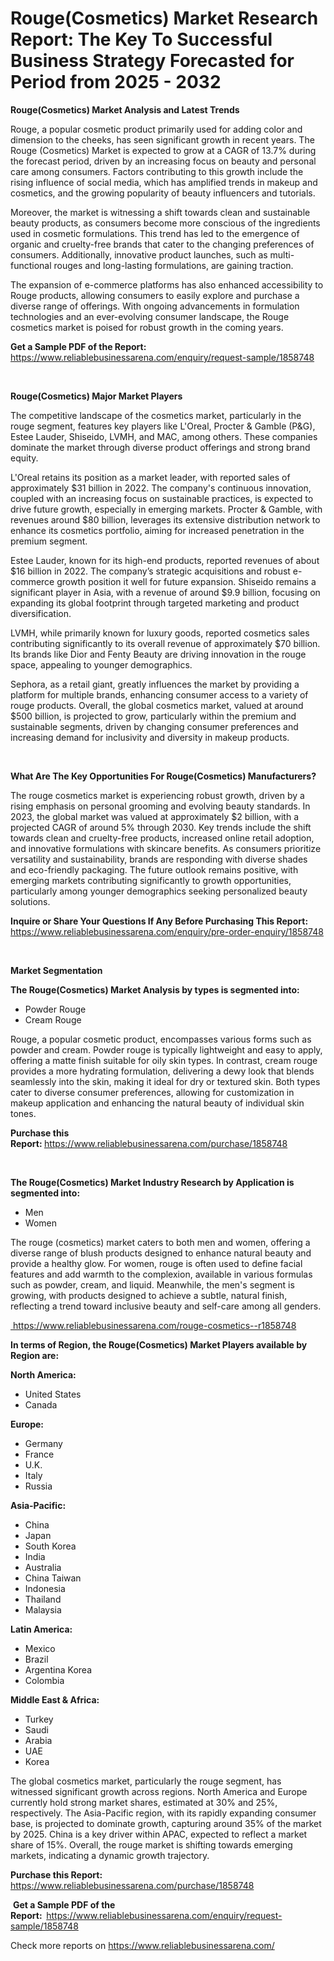 <p><h1>Rouge(Cosmetics) Market Research Report: The Key To Successful Business Strategy Forecasted for Period from 2025 - 2032</h1></p><p><strong>Rouge(Cosmetics) Market Analysis and Latest Trends</strong></p>
<p><p>Rouge, a popular cosmetic product primarily used for adding color and dimension to the cheeks, has seen significant growth in recent years. The Rouge (Cosmetics) Market is expected to grow at a CAGR of 13.7% during the forecast period, driven by an increasing focus on beauty and personal care among consumers. Factors contributing to this growth include the rising influence of social media, which has amplified trends in makeup and cosmetics, and the growing popularity of beauty influencers and tutorials.</p><p>Moreover, the market is witnessing a shift towards clean and sustainable beauty products, as consumers become more conscious of the ingredients used in cosmetic formulations. This trend has led to the emergence of organic and cruelty-free brands that cater to the changing preferences of consumers. Additionally, innovative product launches, such as multi-functional rouges and long-lasting formulations, are gaining traction.</p><p>The expansion of e-commerce platforms has also enhanced accessibility to Rouge products, allowing consumers to easily explore and purchase a diverse range of offerings. With ongoing advancements in formulation technologies and an ever-evolving consumer landscape, the Rouge cosmetics market is poised for robust growth in the coming years.</p></p>
<p><strong>Get a Sample PDF of the Report:&nbsp;</strong> <a href="https://www.reliablebusinessarena.com/enquiry/request-sample/1858748?utm_campaign=3457&utm_medium=2&utm_source=Github&utm_content=ia&utm_term=05042025&utm_id=rougecosmetics">https://www.reliablebusinessarena.com/enquiry/request-sample/1858748</a></p>
<p>&nbsp;</p>
<p><strong>Rouge(Cosmetics) Major Market Players</strong></p>
<p><p>The competitive landscape of the cosmetics market, particularly in the rouge segment, features key players like L'Oreal, Procter & Gamble (P&G), Estee Lauder, Shiseido, LVMH, and MAC, among others. These companies dominate the market through diverse product offerings and strong brand equity.</p><p>L'Oreal retains its position as a market leader, with reported sales of approximately $31 billion in 2022. The company's continuous innovation, coupled with an increasing focus on sustainable practices, is expected to drive future growth, especially in emerging markets. Procter & Gamble, with revenues around $80 billion, leverages its extensive distribution network to enhance its cosmetics portfolio, aiming for increased penetration in the premium segment.</p><p>Estee Lauder, known for its high-end products, reported revenues of about $16 billion in 2022. The company’s strategic acquisitions and robust e-commerce growth position it well for future expansion. Shiseido remains a significant player in Asia, with a revenue of around $9.9 billion, focusing on expanding its global footprint through targeted marketing and product diversification.</p><p>LVMH, while primarily known for luxury goods, reported cosmetics sales contributing significantly to its overall revenue of approximately $70 billion. Its brands like Dior and Fenty Beauty are driving innovation in the rouge space, appealing to younger demographics.</p><p>Sephora, as a retail giant, greatly influences the market by providing a platform for multiple brands, enhancing consumer access to a variety of rouge products. Overall, the global cosmetics market, valued at around $500 billion, is projected to grow, particularly within the premium and sustainable segments, driven by changing consumer preferences and increasing demand for inclusivity and diversity in makeup products.</p></p>
<p>&nbsp;</p>
<p><strong>What Are The Key Opportunities For Rouge(Cosmetics) Manufacturers?</strong></p>
<p><p>The rouge cosmetics market is experiencing robust growth, driven by a rising emphasis on personal grooming and evolving beauty standards. In 2023, the global market was valued at approximately $2 billion, with a projected CAGR of around 5% through 2030. Key trends include the shift towards clean and cruelty-free products, increased online retail adoption, and innovative formulations with skincare benefits. As consumers prioritize versatility and sustainability, brands are responding with diverse shades and eco-friendly packaging. The future outlook remains positive, with emerging markets contributing significantly to growth opportunities, particularly among younger demographics seeking personalized beauty solutions.</p></p>
<p><strong>Inquire or Share Your Questions If Any Before Purchasing This Report:</strong> <a href="https://www.reliablebusinessarena.com/enquiry/pre-order-enquiry/1858748?utm_campaign=3457&utm_medium=2&utm_source=Github&utm_content=ia&utm_term=05042025&utm_id=rougecosmetics">https://www.reliablebusinessarena.com/enquiry/pre-order-enquiry/1858748</a></p>
<p>&nbsp;</p>
<p><strong>Market Segmentation</strong></p>
<p><strong>The Rouge(Cosmetics) Market Analysis by types is segmented into:</strong></p>
<p><ul><li>Powder Rouge</li><li>Cream Rouge</li></ul></p>
<p><p>Rouge, a popular cosmetic product, encompasses various forms such as powder and cream. Powder rouge is typically lightweight and easy to apply, offering a matte finish suitable for oily skin types. In contrast, cream rouge provides a more hydrating formulation, delivering a dewy look that blends seamlessly into the skin, making it ideal for dry or textured skin. Both types cater to diverse consumer preferences, allowing for customization in makeup application and enhancing the natural beauty of individual skin tones.</p></p>
<p><strong>Purchase this Report:&nbsp;</strong><a href="https://www.reliablebusinessarena.com/purchase/1858748?utm_campaign=3457&utm_medium=2&utm_source=Github&utm_content=ia&utm_term=05042025&utm_id=rougecosmetics">https://www.reliablebusinessarena.com/purchase/1858748</a></p>
<p>&nbsp;</p>
<p><strong>The Rouge(Cosmetics) Market Industry Research by Application is segmented into:</strong></p>
<p><ul><li>Men</li><li>Women</li></ul></p>
<p><p>The rouge (cosmetics) market caters to both men and women, offering a diverse range of blush products designed to enhance natural beauty and provide a healthy glow. For women, rouge is often used to define facial features and add warmth to the complexion, available in various formulas such as powder, cream, and liquid. Meanwhile, the men's segment is growing, with products designed to achieve a subtle, natural finish, reflecting a trend toward inclusive beauty and self-care among all genders.</p></p>
<p><a href="https://www.reliablebusinessarena.com/rouge-cosmetics--r1858748?utm_campaign=3457&utm_medium=2&utm_source=Github&utm_content=ia&utm_term=05042025&utm_id=rougecosmetics">&nbsp;https://www.reliablebusinessarena.com/rouge-cosmetics--r1858748</a></p>
<p><strong>In terms of Region, the Rouge(Cosmetics) Market Players available by Region are:</strong></p>
<p>
    <p> <strong> North America: </strong>
        <ul>
            <li>United States</li>
            <li>Canada</li>
        </ul>
        </p> 
    <p> <strong> Europe: </strong>
        <ul>
            <li>Germany</li>
            <li>France</li>
            <li>U.K.</li>
            <li>Italy</li>
            <li>Russia</li>
        </ul>
        </p> 
    <p> <strong> Asia-Pacific: </strong>
        <ul>
            <li>China</li>
            <li>Japan</li>
            <li>South Korea</li>
            <li>India</li>
            <li>Australia</li>
            <li>China Taiwan</li>
            <li>Indonesia</li>
            <li>Thailand</li>
            <li>Malaysia</li>
        </ul>
        </p> 
    <p> <strong> Latin America: </strong>
        <ul>
            <li>Mexico</li>
            <li>Brazil</li>
            <li>Argentina Korea</li>
            <li>Colombia</li>
        </ul>
        </p> 
    <p> <strong> Middle East & Africa: </strong>
        <ul>
            <li>Turkey</li>
            <li>Saudi</li>
            <li>Arabia</li>
            <li>UAE</li>
            <li>Korea</li>
        </ul>
    </p>
    </p>
<p><p>The global cosmetics market, particularly the rouge segment, has witnessed significant growth across regions. North America and Europe currently hold strong market shares, estimated at 30% and 25%, respectively. The Asia-Pacific region, with its rapidly expanding consumer base, is projected to dominate growth, capturing around 35% of the market by 2025. China is a key driver within APAC, expected to reflect a market share of 15%. Overall, the rouge market is shifting towards emerging markets, indicating a dynamic growth trajectory.</p></p>
<p><strong>Purchase this Report: </strong><a href="https://www.reliablebusinessarena.com/purchase/1858748?utm_campaign=3457&utm_medium=2&utm_source=Github&utm_content=ia&utm_term=05042025&utm_id=rougecosmetics">https://www.reliablebusinessarena.com/purchase/1858748</a></p>
<p>&nbsp;<strong>Get a Sample PDF of the Report:&nbsp;&nbsp;</strong><a href="https://www.reliablebusinessarena.com/enquiry/request-sample/1858748?utm_campaign=3457&utm_medium=2&utm_source=Github&utm_content=ia&utm_term=05042025&utm_id=rougecosmetics">https://www.reliablebusinessarena.com/enquiry/request-sample/1858748</a></p>
<p><strong></strong></p>
<p>Check more reports on <a href="https://www.reliablebusinessarena.com/?utm_campaign=3457&utm_medium=2&utm_source=Github&utm_content=ia&utm_term=05042025&utm_id=rougecosmetics">https://www.reliablebusinessarena.com/</a></p>